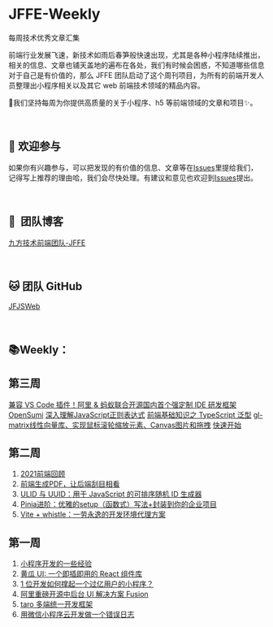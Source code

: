 # JFFE-Weekly
每周技术优秀文章汇集

前端行业发展飞速，新技术如雨后春笋般快速出现，尤其是各种小程序陆续推出，相关的信息、文章也铺天盖地的遍布在各处，我们有时候会困惑，不知道哪些信息对于自己是有价值的，那么 JFFE 团队启动了这个周刊项目，为所有的前端开发人员整理出小程序相关以及其它 web 前端技术领域的精品内容。

:honeybee:我们坚持每周为你提供高质量的关于小程序、h5 等前端领域的文章和项目:sparkles:。

<br />

## :clap: 欢迎参与 ​

如果你有兴趣参与，可以把发现的有价值的信息、文章等在[Issues](https://github.com/jffrontend/JFFE-Weekly/issues)里提给我们，记得写上推荐的理由哈，我们会尽快处理。有建议和意见也欢迎到[Issues](https://github.com/jffrontend/JFFE-Weekly/issues)提出。

<br />

## :steam_locomotive: ​ 团队博客

[九方技术前端团队-JFFE](https://segmentfault.com/u/jfjsweb)

<br />

## :cat: 团队 GitHub

[JFJSWeb](https://github.com/jffrontend)

<br />

## :books: ​Weekly：

## 第三周

[兼容 VS Code 插件！阿里 & 蚂蚁联合开源国内⾸个强定制 IDE 研发框架 OpenSumi](https://www.infoq.cn/article/8gJqG7iWYkxLSRiuafDI)
[深入理解JavaScript正则表达式](https://juejin.cn/post/7070408757594816542)
[前端基础知识之 TypeScript 泛型](https://juejin.cn/post/7070392938915692552)
[gl-matrix线性向量库、实现鼠标滚轮缩放元素、Canvas图片和拖拽](https://segmentfault.com/a/1190000041443525)
[快速开始](https://opensumi.com/zh/docs/integrate/quick-start/web)

## 第二周

1. [2021前端回顾](https://juejin.cn/post/7046752311900635173)
2. [前端生成PDF，让后端刮目相看](https://segmentfault.com/a/1190000041447795)
3. [ULID 与 UUID：用于 JavaScript 的可排序随机 ID 生成器](https://segmentfault.com/a/1190000041439197)
4. [Pinia进阶：优雅的setup（函数式）写法+封装到你的企业项目](https://cloud.tencent.com/developer/article/1945421)
5. [Vite + whistle：一劳永逸的开发环境代理方案](https://cloud.tencent.com/developer/article/1945422)


## 第一周

1. [小程序开发的一些经验](https://zhuanlan.zhihu.com/p/25126957)
2. [黄瓜 UI: 一个即插即用的 React 组件库](https://juejin.im/post/5c233564e51d455d382ebeaa)
3. [1 位开发如何撑起一个过亿用户的小程序？](https://juejin.im/post/5c248f0ff265da611c270815)
4. [阿里重磅开源中后台 UI 解决方案 Fusion](https://fusion.design/)
5. [taro 多端统一开发框架](https://github.com/NervJS/taro)
6. [用微信小程序云开发做一个错误日志](http://www.wxapp-union.com/article-4785-1.html)
